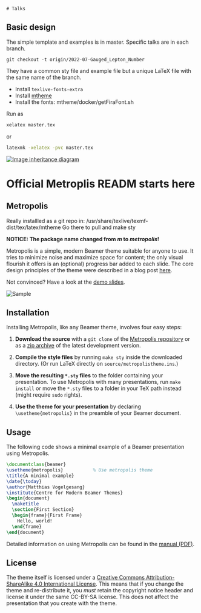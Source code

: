 	# Talks
## Basic design
The simple template and examples is in master.
Specific talks are in each branch.
```
git checkout -t origin/2022-07-Gauged_Lepton_Number
```


They have a common sty file and example file but a unique LaTeX file with the same name of the branch.


* Install `texlive-fonts-extra`
* Install [mtheme](https://github.com/matze/mtheme)
* Install the fonts: mtheme/docker/getFiraFont.sh



Run as
```bash
xelatex master.tex
```
or
```bash
latexmk -xelatex -pvc master.tex
```

<!-- figures/master.svg -->
[![Image inheritance diagram](http://interactive.blockdiag.com/image?compression=deflate&encoding=base64&src=eJxNjs0KgzAQhO8-RfDupdCTWOhzlCJrsmpokpW4Qmnpu9eNv6fMfjOzm8aRfhkLnfpmSlG0GBjYUlCVGihyBMvl7BhsYXJctxR4tB-c7avwu3o4aNBVuYeRMebPMku4uKmGOmIot3FkCAaiKTwZdDuFCL1klvTRqzX5HofDWoEkGN8wipPEqeNJw6khY8pbnhzE1Fik0GXfRegqhc6v7q1DwZveb6Zw-vKxoMx-f4I3Z3A)](http://interactive.blockdiag.com/?compression=deflate&src=eJxNjs0KgzAQhO8-RfDupdCTWOhzlCJrsmpokpW4Qmnpu9eNv6fMfjOzm8aRfhkLnfpmSlG0GBjYUlCVGihyBMvl7BhsYXJctxR4tB-c7avwu3o4aNBVuYeRMebPMku4uKmGOmIot3FkCAaiKTwZdDuFCL1klvTRqzX5HofDWoEkGN8wipPEqeNJw6khY8pbnhzE1Fik0GXfRegqhc6v7q1DwZveb6Zw-vKxoMx-f4I3Z3A)


# Official Metroplis READM starts here
## Metropolis
Really installled as a git repo in:
/usr/share/texlive/texmf-dist/tex/latex/mtheme
Go there to pull and
make sty


**NOTICE: The package name changed from *m* to *metropolis*!**

Metropolis is a simple, modern Beamer theme suitable for anyone to use. It tries
to minimize noise and maximize space for content; the only visual flourish it
offers is an (optional) progress bar added to each slide. The core design
principles of the theme were described in a blog post
[here](http://bloerg.net/2014/09/20/a-modern-beamer-theme.html).

Not convinced? Have a look at the [demo slides](demo/demo.pdf).

![Sample](http://i.imgur.com/Bxu52fz.png)


## Installation

Installing Metropolis, like any Beamer theme, involves four easy steps:

1. **Download the source** with a `git clone` of the [Metropolis repository](https://github.com/matze/mtheme) or as a [zip archive](https://github.com/matze/mtheme/archive/master.zip) of the latest development version.

2. **Compile the style files** by running `make sty` inside the downloaded
    directory. (Or run LaTeX directly on `source/metropolistheme.ins`.)

3. **Move the resulting `*.sty` files** to the folder containing your presentation. To use Metropolis with many presentations, run `make install` or move the `*.sty` files to a folder in your TeX path instead (might require `sudo` rights).

4. **Use the theme for your presentation** by declaring `\usetheme{metropolis}` in
    the preamble of your Beamer document.


## Usage

The following code shows a minimal example of a Beamer presentation using
Metropolis.

```latex
\documentclass{beamer}
\usetheme{metropolis}           % Use metropolis theme
\title{A minimal example}
\date{\today}
\author{Matthias Vogelgesang}
\institute{Centre for Modern Beamer Themes}
\begin{document}
  \maketitle
  \section{First Section}
  \begin{frame}{First Frame}
    Hello, world!
  \end{frame}
\end{document}
```

Detailed information on using Metropolis can be found in the [manual (PDF)](doc/metropolistheme.pdf).


## License

The theme itself is licensed under a [Creative Commons Attribution-ShareAlike
4.0 International License](http://creativecommons.org/licenses/by-sa/4.0/). This
means that if you change the theme and re-distribute it, you *must* retain the
copyright notice header and license it under the same CC-BY-SA license. This
does not affect the presentation that you create with the theme.
